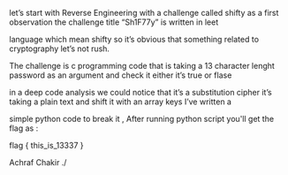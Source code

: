 let’s start with Reverse Engineering with a challenge called shifty as a first observation the challenge title “Sh1F77y” is written in leet

language which mean shifty so it’s obvious that something related to cryptography let’s not rush.

The challenge is c programming code that is taking a 13 character lenght password as an argument and check it either it’s true or flase

in a deep code analysis we could notice that it’s a substitution cipher it’s taking a plain text and shift it with an array keys I’ve written a

simple python code to break it , After running python script you'll get the flag as :

flag { this_is_13337 }



Achraf Chakir ./ 


